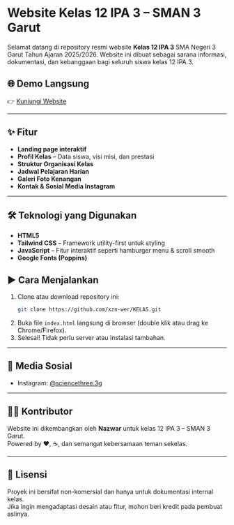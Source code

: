 # Website Kelas 12 IPA 3 – SMAN 3 Garut

Selamat datang di repository resmi website **Kelas 12 IPA 3** SMA Negeri 3 Garut Tahun Ajaran 2025/2026. Website ini dibuat sebagai sarana informasi, dokumentasi, dan kebanggaan bagi seluruh siswa kelas 12 IPA 3.

## 🌐 Demo Langsung

👉 [Kunjungi Website](https://nama-project.vercel.app)

---

## ✨ Fitur

- **Landing page interaktif**
- **Profil Kelas** – Data siswa, visi misi, dan prestasi
- **Struktur Organisasi Kelas**
- **Jadwal Pelajaran Harian**
- **Galeri Foto Kenangan**
- **Kontak & Sosial Media Instagram**

---

## 🛠️ Teknologi yang Digunakan

- **HTML5**
- **Tailwind CSS** – Framework utility-first untuk styling
- **JavaScript** – Fitur interaktif seperti hamburger menu & scroll smooth
- **Google Fonts (Poppins)**


## ▶️ Cara Menjalankan

1. Clone atau download repository ini:
    ```bash
    git clone https://github.com/xzn-wer/KELAS.git
    ```
2. Buka file `index.html` langsung di browser (double klik atau drag ke Chrome/Firefox).
3. Selesai! Tidak perlu server atau instalasi tambahan.

---

## 📱 Media Sosial

- Instagram: [@sciencethree.3g](https://www.instagram.com/sciencethree.3g/)

---

## 👨‍💻 Kontributor

Website ini dikembangkan oleh **Nazwar** untuk kelas 12 IPA 3 – SMAN 3 Garut.  
Powered by ❤️, ☕, dan semangat kebersamaan teman sekelas.

---

## 📜 Lisensi

Proyek ini bersifat non-komersial dan hanya untuk dokumentasi internal kelas.  
Jika ingin mengadaptasi desain atau fitur, mohon beri kredit pada pembuat aslinya.


